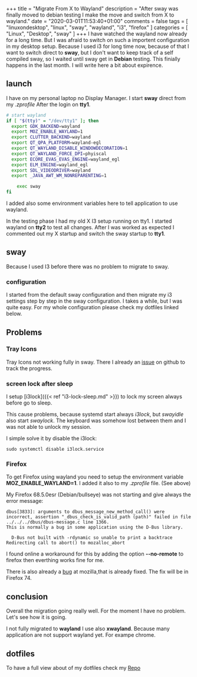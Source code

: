 +++
title = "Migrate From X to Wayland"
description = "After sway was finally moved to debian testing I make the move and switch from X to wayland."
date = "2020-03-01T11:53:40+01:00"
comments = false
tags = [ "linuxondesktop", "linux", "sway", "wayland", "i3", "firefox" ]
categories = [  "Linux", "Desktop", "sway" ]
+++
I have watched the wayland now already for a long time. But I was afraid to switch on such a importent configuration in my desktop setup. Because I used i3 for long time now, because of that I want to switch direct to **sway**, but I don't want to keep track of a self compiled sway, so I waited until sway get in **Debian** testing. This finially happens in the last month.
I will write here a bit about expirence.

## launch
I have on my personal laptop no Display Manager. I start **sway** direct from my *.zprofile* After the login on **tty1**.
``` sh
# start wayland
if [ "$(tty)" = "/dev/tty1" ]; then
  export GDK_BACKEND=wayland
  export MOZ_ENABLE_WAYLAND=1
  export CLUTTER_BACKEND=wayland
  export QT_QPA_PLATFORM=wayland-egl
  export QT_WAYLAND_DISABLE_WINDOWDECORATION=1
  export QT_WAYLAND_FORCE_DPI=phyiscal
  export ECORE_EVAS_EVAS_ENGINE=wayland_egl
  export ELM_ENGINE=wayland_egl
  export SDL_VIDEODRIVER=wayland
  export _JAVA_AWT_WM_NONREPARENTING=1

	exec sway
fi
```
I added also some environment variables here to tell application to use wayland.

In the testing phase I had my old X I3 setup running on tty1. I started wayland on **tty2** to test all changes. After I was worked as expected I commented out my X startup and switch the sway startup to **tty1**.

## sway
Because I used I3 before there was no problem to migrate to sway.

### configuration
I started from the default sway configuration and then migrate my i3 settings step by step in the sway configuration. I takes a while, but I was quite easy. For my whole configuration please check my dotfiles linked below.

## Problems

### Tray Icons
Tray Icons not working fully in sway. There I already an [issue](https://github.com/swaywm/sway/issues/3799) on github to track the progress.

### screen lock after sleep
I setup [i3lock]({{< ref "i3-lock-sleep.md" >}}) to lock my screen always before go to sleep. 

This cause problems, because systemd start always *i3lock*, but *swayidle* also start *swaylock*. The keyboard was somehow lost between them and I was not able to unlock my session.

I simple solve it by disable the i3lock:
```
sudo systemctl disable i3lock.service
```

### Firefox
To get Firefox using wayland you need to setup the environment variable **MOZ_ENABLE_WAYLAND=1**. I added it also to my *.zprofile* file. (See above)

My Firefox 68.5.0esr (Debian/bullseye) was not starting and give always the error message:
```
dbus[3833]: arguments to dbus_message_new_method_call() were incorrect, assertion "_dbus_check_is_valid_path (path)" failed in file ../../../dbus/dbus-message.c line 1366.
This is normally a bug in some application using the D-Bus library.

  D-Bus not built with -rdynamic so unable to print a backtrace
Redirecting call to abort() to mozalloc_abort
```

I found online a workaround for this by adding the option **--no-remote** to firefox then everthing works fine for me. 

There is also already a [bug](https://bugzilla.mozilla.org/show_bug.cgi?id=1551664) at mozilla,that is already fixed. The fix will be in Firefox 74. 

## conclusion
Overall the migration going really well. For the moment I have no problem. Let's see how it is going.

I not fully migrated to **wayland** I use also **xwayland**. Because many application are not support wayland yet. For exampe chrome.

## dotfiles
To have a full view about of my dotfiles check my [Repo](https://github.com/dgo-/dotfiles)

